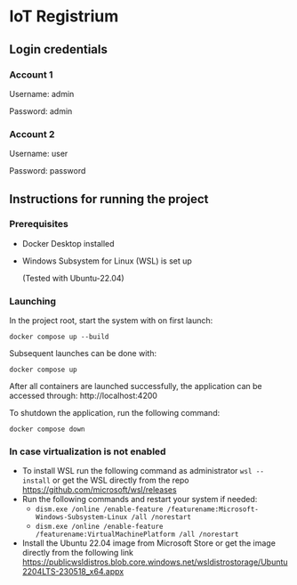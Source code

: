 # IoT Registrium

## Login credentials

### Account 1
Username: admin

Password: admin
### Account 2
Username: user

Password: password

## Instructions for running the project

### Prerequisites
- Docker Desktop installed
- Windows Subsystem for Linux (WSL) is set up

  (Tested with Ubuntu-22.04)

### Launching
In the project root, start the system with on first launch:
```
docker compose up --build
```
Subsequent launches can be done with:
```
docker compose up
```
After all containers are launched successfully, the application can be accessed through: http://localhost:4200

To shutdown the application, run the following command:
```
docker compose down
```

### In case virtualization is not enabled
- To install WSL run the following command as administrator ```wsl --install``` or get the WSL directly from the repo https://github.com/microsoft/wsl/releases
- Run the following commands and restart your system if needed:
  - ```dism.exe /online /enable-feature /featurename:Microsoft-Windows-Subsystem-Linux /all /norestart```
  - ```dism.exe /online /enable-feature /featurename:VirtualMachinePlatform /all /norestart```
- Install the Ubuntu 22.04 image from Microsoft Store or get the image directly from the following link https://publicwsldistros.blob.core.windows.net/wsldistrostorage/Ubuntu2204LTS-230518_x64.appx
